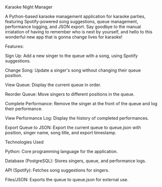 Karaoke Night Manager

A Python-based karaoke management application for karaoke parties, featuring Spotify-powered song suggestions, queue management, performance logging, and JSON export. Say goodbye to the manual irriatation of having to remember who is next by yourself, and hello to this wonderful new app that is gonna change lives for karaoke!

Features:

Sign Up: Add a new singer to the queue with a song, using Spotify suggestions.

Change Song: Update a singer's song without changing their queue position.

View Queue: Display the current queue in order.

Reorder Queue: Move singers to different positions in the queue.

Complete Performance: Remove the singer at the front of the queue and log their performance.

View Performance Log: Display the history of completed performances.

Export Queue to JSON: Export the current queue to queue.json with position, singer name, song title, and export timestamp.

Technologies Used

Python: Core programming language for the application.

Database (PostgreSQL): Stores singers, queue, and performance logs.

API (Spotify): Fetches song suggestions for singers.

Files/JSON: Exports the queue to queue.json for external use.
